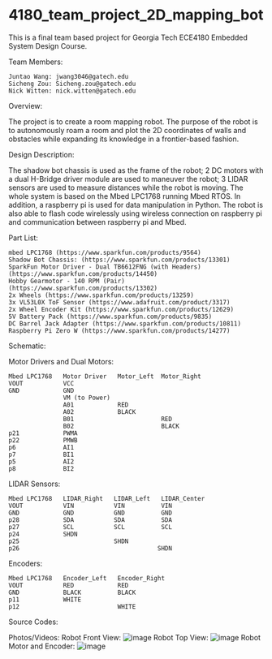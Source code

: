 # 4180_team_project_2D_mapping_bot

This is a final team based project for Georgia Tech ECE4180 Embedded System Design Course.

Team Members:

    Juntao Wang: jwang3046@gatech.edu
    Sicheng Zou: Sicheng.zou@gatech.edu
    Nick Witten: nick.witten@gatech.edu
    
Overview:

The project is to create a room mapping robot. The purpose of the robot is to autonomously roam a room and plot the 2D coordinates of walls and obstacles while expanding its knowledge in a frontier-based fashion.

Design Description:

The shadow bot chassis is used as the frame of the robot; 2 DC motors with a dual H-Bridge driver module are used to maneuver the robot; 3 LIDAR sensors are used to measure distances while the robot is moving. The whole system is based on the Mbed LPC1768 running Mbed RTOS. In addition, a raspberry pi is used for data manipulation in Python. The robot is also able to flash code wirelessly using wireless connection on raspberry pi and communication between raspberry pi and Mbed. 

Part List:

    mbed LPC1768 (https://www.sparkfun.com/products/9564)
    Shadow Bot Chassis: (https://www.sparkfun.com/products/13301)
    SparkFun Motor Driver - Dual TB6612FNG (with Headers) (https://www.sparkfun.com/products/14450)
    Hobby Gearmotor - 140 RPM (Pair) (https://www.sparkfun.com/products/13302)
    2x Wheels (https://www.sparkfun.com/products/13259)
    3x VL53L0X ToF Sensor (https://www.adafruit.com/product/3317)
    2x Wheel Encoder Kit (https://www.sparkfun.com/products/12629)
    5V Battery Pack (https://www.sparkfun.com/products/9835)
    DC Barrel Jack Adapter (https://www.sparkfun.com/products/10811)
    Raspberry Pi Zero W (https://www.sparkfun.com/products/14277)
    
Schematic:

Motor Drivers and Dual Motors:

    Mbed LPC1768   Motor Driver   Motor_Left  Motor_Right
    VOUT           VCC
    GND            GND
                   VM (to Power)
                   A01            RED
                   A02            BLACK
                   B01                        RED
                   B02                        BLACK
    p21            PWMA
    p22            PMWB
    p6             AI1
    p7             BI1
    p5             AI2
    p8             BI2

LIDAR Sensors:

    Mbed LPC1768   LIDAR_Right   LIDAR_Left   LIDAR_Center
    VOUT           VIN           VIN          VIN
    GND            GND           GND          GND
    p28            SDA           SDA          SDA
    p27            SCL           SCL          SCL
    p24            SHDN      
    p25                          SHDN
    p26                                      SHDN

Encoders:

    Mbed LPC1768   Encoder_Left   Encoder_Right
    VOUT           RED            RED
    GND            BLACK          BLACK
    p11            WHITE
    p12                           WHITE

Source Codes:

Photos/Videos:
Robot Front View:
![image](https://user-images.githubusercontent.com/103451305/166268167-431d8e7a-00c7-478a-a439-cd10e1d252b3.jpeg)
Robot Top View:
![image](https://user-images.githubusercontent.com/103451305/166268255-cac2833a-e02a-4056-81dd-a8b20729ecb8.jpeg)
Robot Motor and Encoder:
![image](https://user-images.githubusercontent.com/103451305/166268281-64000073-e4c9-41c7-bfc8-bb1114eec288.jpeg)





